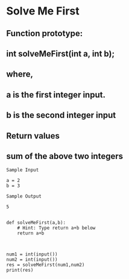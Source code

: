 # Solve Me First

## Function prototype:

## int solveMeFirst(int a, int b);

## where,

## a is the first integer input.
## b is the second integer input
## Return values

## sum of the above two integers

```
Sample Input

a = 2
b = 3
```
```
Sample Output

5
```
```

def solveMeFirst(a,b):
	# Hint: Type return a+b below
    return a+b
    


num1 = int(input())
num2 = int(input())
res = solveMeFirst(num1,num2)
print(res)
```

